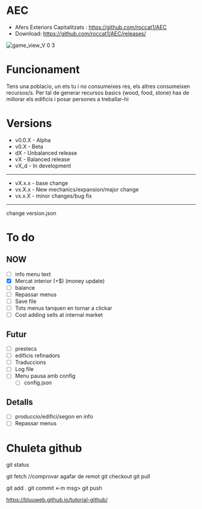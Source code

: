 # AEC
- Afers Exteriors Capitalitzats : https://github.com/roccat1/AEC
- Download: https://github.com/roccat1/AEC/releases/

![game_view_V 0 3](https://github.com/roccat1/AEC/assets/58339860/d2ee18f1-3c7a-4ba8-a76e-5f3bdd8de535)

# Funcionament

Tens una poblacio, un ets tu i no consumeixes res, els altres consumeixen recursos/s. Per tal de generar recursos basics (wood, food, stone) has de millorar els edificis i posar persones a treballar-hi

# Versions
- v0.0.X - Alpha
- v0.X   - Beta
- dX     - Unbalanced release
- vX     - Balanced release
- vX_d   - In development
______________________________________
- vX.x.x - base change
- vx.X.x - New mechanics/expansion/major change
- vx.x.X - minor changes/bug fix
______________________________________
change version.json

# To do
## NOW
- [ ] info menu text
- [x] Mercat interior (+$) (money update)
- [ ] balance
- [ ] Repassar menus
- [ ] Save file
- [ ] Tots menus tanquen en tornar a clickar
- [ ] Cost adding sells at internal market
## Futur
- [ ] prestecs
- [ ] edificis refinadors
- [ ] Traduccions
- [ ] Log file
- [ ] Menu pausa amb config
    - [ ] config.json
## Detalls
- [ ] produccio/edifici/segon en info
- [ ] Repassar menus

# Chuleta github
git status

git fetch  //comprovar agafar de remot
git checkout
git pull

git add .
git commit <-m msg>
git push

https://bluuweb.github.io/tutorial-github/

